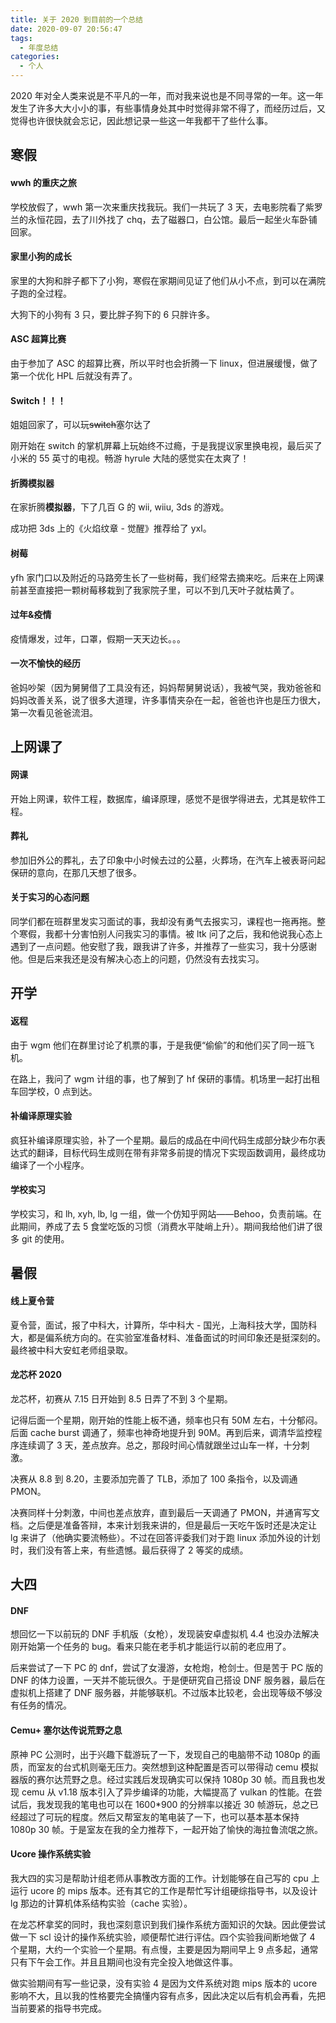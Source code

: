 ```yaml
---
title: 关于 2020 到目前的一个总结
date: 2020-09-07 20:56:47
tags:
  - 年度总结
categories:
  - 个人
---
```



2020 年对全人类来说是不平凡的一年，而对我来说也是不同寻常的一年。这一年发生了许多大大小小的事，有些事情身处其中时觉得非常不得了，而经历过后，又觉得也许很快就会忘记，因此想记录一些这一年我都干了些什么事。

<!-- more -->

## 寒假

#### wwh 的重庆之旅

学校放假了，wwh 第一次来重庆找我玩。我们一共玩了 3 天，去电影院看了紫罗兰的永恒花园，去了川外找了 chq，去了磁器口，白公馆。最后一起坐火车卧铺回家。

#### 家里小狗的成长

家里的大狗和胖子都下了小狗，寒假在家期间见证了他们从小不点，到可以在满院子跑的全过程。

大狗下的小狗有 3 只，要比胖子狗下的 6 只胖许多。

#### ASC 超算比赛

由于参加了 ASC 的超算比赛，所以平时也会折腾一下 linux，但进展缓慢，做了第一个优化 HPL 后就没有弄了。

#### Switch！！！

姐姐回家了，可以玩~~switch~~塞尔达了

刚开始在 switch 的掌机屏幕上玩始终不过瘾，于是我提议家里换电视，最后买了小米的 55 英寸的电视。畅游 hyrule 大陆的感觉实在太爽了！

#### 折腾模拟器

在家折腾**模拟器**，下了几百 G 的 wii, wiiu, 3ds 的游戏。

成功把 3ds 上的《火焰纹章 - 觉醒》推荐给了 yxl。

#### 树莓

yfh 家门口以及附近的马路旁生长了一些树莓，我们经常去摘来吃。后来在上网课前甚至直接把一颗树莓移栽到了我家院子里，可以不到几天叶子就枯黄了。

#### 过年&疫情

疫情爆发，过年，口罩，假期一天天边长。。。

#### 一次不愉快的经历

爸妈吵架（因为舅舅借了工具没有还，妈妈帮舅舅说话），我被气哭，我劝爸爸和妈妈改善关系，说了很多大道理，许多事情夹杂在一起，爸爸也许也是压力很大，第一次看见爸爸流泪。

## 上网课了

#### 网课

开始上网课，软件工程，数据库，编译原理，感觉不是很学得进去，尤其是软件工程。

#### 葬礼

参加旧外公的葬礼，去了印象中小时候去过的公墓，火葬场，在汽车上被表哥问起保研的意向，在那几天想了很多。

#### 关于实习的心态问题

同学们都在班群里发实习面试的事，我却没有勇气去报实习，课程也一拖再拖。整个寒假，我都十分害怕别人问我实习的事情。被 ltk 问了之后，我和他说我心态上遇到了一点问题。他安慰了我，跟我讲了许多，并推荐了一些实习，我十分感谢他。但是后来我还是没有解决心态上的问题，仍然没有去找实习。

## 开学

#### 返程

由于 wgm 他们在群里讨论了机票的事，于是我便“偷偷”的和他们买了同一班飞机。

在路上，我问了 wgm 计组的事，也了解到了 hf 保研的事情。机场里一起打出租车回学校，0 点到达。

#### 补编译原理实验

疯狂补编译原理实验，补了一个星期。最后的成品在中间代码生成部分缺少布尔表达式的翻译，目标代码生成则在带有非常多前提的情况下实现函数调用，最终成功编译了一个小程序。

#### 学校实习

学校实习，和 lh, xyh, lb, lg 一组，做一个仿知乎网站——Behoo，负责前端。在此期间，养成了去 5 食堂吃饭的习惯（消费水平陡峭上升）。期间我给他们讲了很多 git 的使用。

## 暑假

#### 线上夏令营

夏令营，面试，报了中科大，计算所，华中科大 - 国光，上海科技大学，国防科大，都是偏系统方向的。在实验室准备材料、准备面试的时间印象还是挺深刻的。最终被中科大安虹老师组录取。

#### 龙芯杯 2020

龙芯杯，初赛从 7.15 日开始到 8.5 日弄了不到 3 个星期。

记得后面一个星期，刚开始的性能上板不通，频率也只有 50M 左右，十分郁闷。后面 cache burst 调通了，频率也神奇地提升到 90M。再到后来，调清华监控程序连续调了 3 天，差点放弃。总之，那段时间心情就跟坐过山车一样，十分刺激。

决赛从 8.8 到 8.20，主要添加完善了 TLB，添加了 100 条指令，以及调通 PMON。

决赛同样十分刺激，中间也差点放弃，直到最后一天调通了 PMON，并通宵写文档。之后便是准备答辩，本来计划我来讲的，但是最后一天吃午饭时还是决定让 lg 来讲了（他确实要流畅些）。不过在回答评委我们对于跑 linux 添加外设的计划时，我们没有答上来，有些遗憾。最后获得了 2 等奖的成绩。

## 大四

#### DNF

想回忆一下以前玩的 DNF 手机版（女枪），发现装安卓虚拟机 4.4 也没办法解决刚开始第一个任务的 bug。看来只能在老手机才能运行以前的老应用了。

后来尝试了一下 PC 的 dnf，尝试了女漫游，女枪炮，枪剑士。但是苦于 PC 版的 DNF 的体力设置，一天并不能玩很久。于是便研究自己搭设 DNF 服务器，最后在虚拟机上搭建了 DNF 服务器，并能够联机。不过版本比较老，会出现等级不够没有任务的情况。

#### Cemu+ 塞尔达传说荒野之息

原神 PC 公测时，出于兴趣下载游玩了一下，发现自己的电脑带不动 1080p 的画质，而室友的台式机则毫无压力。突然想到这种配置是否可以带得动 cemu 模拟器版的赛尔达荒野之息。经过实践后发现确实可以保持 1080p 30 帧。而且我也发现 cemu 从 v1.18 版本引入了异步编译的功能，大幅提高了 vulkan 的性能。在尝试后，我发现我的笔电也可以在 1600*900 的分辨率以接近 30 帧游玩，总之已经超过了可玩的程度。然后又帮室友的笔电装了一下，也可以基本基本保持 1080p 30 帧。于是室友在我的全力推荐下，一起开始了愉快的海拉鲁流氓之旅。

#### Ucore 操作系统实验

我大四的实习是帮助计组老师从事教改方面的工作。计划能够在自己写的 cpu 上运行 ucore 的 mips 版本。还有其它的工作是帮忙写计组硬综指导书，以及设计 lg 那边的计算机体系结构实验（cache 实验）。

在龙芯杯拿奖的同时，我也深刻意识到我们操作系统方面知识的欠缺。因此便尝试做一下 scl 设计的操作系统实验，顺便帮忙进行评估。四个实验我间断地做了 4 个星期，大约一个实验一个星期。有点慢，主要是因为期间早上 9 点多起，通常只有下午会工作。并且且期间也没有完全投入地做这件事。

做实验期间有写一些记录，没有实验 4 是因为文件系统对跑 mips 版本的 ucore 影响不大，且以我的性格要完全搞懂内容有点多，因此决定以后有机会再看，先把当前要紧的指导书完成。